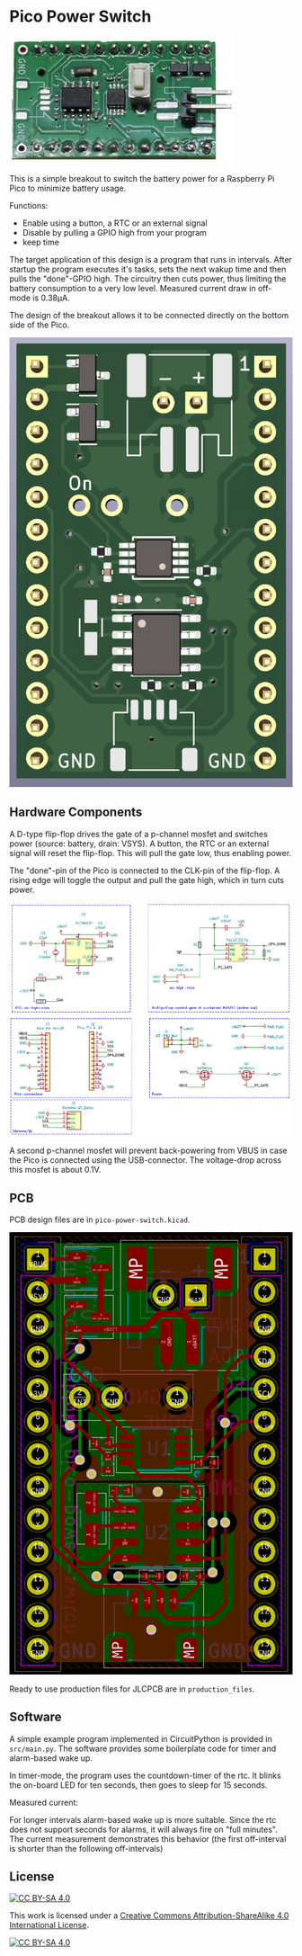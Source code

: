 Pico Power Switch
=================

![](pcb.jpg)

This is a simple breakout to switch the battery power for a Raspberry
Pi Pico to minimize battery usage.

Functions:

  * Enable using a button, a RTC or an external signal
  * Disable by pulling a GPIO high from your program
  * keep time

The target application of this design is a program that runs in
intervals. After startup the program executes it's tasks, sets the
next wakup time and then pulls the "done"-GPIO high.  The circuitry
then cuts power, thus limiting the battery consumption to a very low
level. Measured current draw in off-mode is 0.38µA.

The design of the breakout allows it to be connected directly on the bottom
side of the Pico.

![](pcb-3D-top.png)


Hardware Components
-------------------

A D-type flip-flop drives the gate of a p-channel mosfet and
switches power (source: battery, drain: VSYS). 
A button, the RTC or an external signal will reset the flip-flop.
This will pull the gate low, thus enabling power.

The "done"-pin of the Pico is connected to the CLK-pin of
the flip-flop. A rising edge will toggle the output and pull
the gate high, which in turn cuts power.

![](schematic.png)

A second p-channel mosfet will prevent back-powering from VBUS
in case the Pico is connected using the USB-connector. The
voltage-drop across this mosfet is about 0.1V.


PCB
---

PCB design files are in `pico-power-switch.kicad`.

![](layout.png)

Ready to use production files for JLCPCB are in `production_files`.

Software
--------

A simple example program implemented in CircuitPython
is provided in `src/main.py`. The software provides some boilerplate
code for timer and alarm-based wake up.

In timer-mode, the program uses the countdown-timer of the rtc. It
blinks the on-board LED for ten seconds, then goes to sleep for 15 seconds.

Measured current:

For longer intervals alarm-based wake up is more suitable. Since the rtc
does not support seconds for alarms, it will always fire on "full minutes".
The current measurement demonstrates this behavior (the first off-interval
is shorter than the following off-intervals)



License
-------

[![CC BY-SA 4.0][cc-by-sa-shield]][cc-by-sa]

This work is licensed under a
[Creative Commons Attribution-ShareAlike 4.0 International
License][cc-by-sa].

[![CC BY-SA 4.0][cc-by-sa-image]][cc-by-sa]

[cc-by-sa]: http://creativecommons.org/licenses/by-sa/4.0/
[cc-by-sa-image]: https://licensebuttons.net/l/by-sa/4.0/88x31.png
[cc-by-sa-shield]:
https://img.shields.io/badge/License-CC%20BY--SA%204.0-lightgrey.svg

